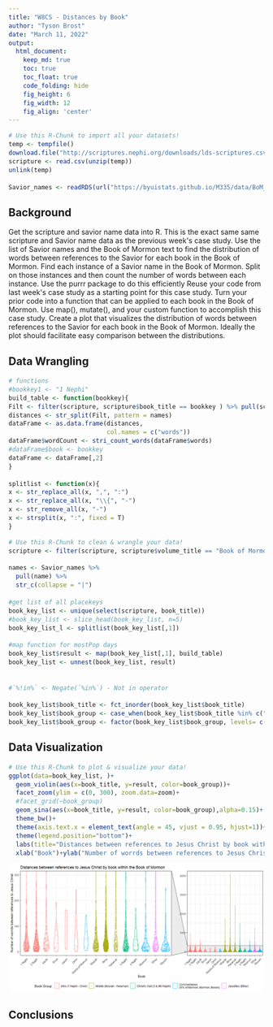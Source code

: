 ```yaml
---
title: "W8CS - Distances by Book"
author: "Tyson Brost"
date: "March 11, 2022"
output:
  html_document:  
    keep_md: true
    toc: true
    toc_float: true
    code_folding: hide
    fig_height: 6
    fig_width: 12
    fig_align: 'center'
---
```







```r
# Use this R-Chunk to import all your datasets!
temp <- tempfile()
download.file("http://scriptures.nephi.org/downloads/lds-scriptures.csv.zip",temp)
scripture <- read.csv(unzip(temp))
unlink(temp)

Savior_names <- readRDS(url("https://byuistats.github.io/M335/data/BoM_SaviorNames.rds"))
```

## Background

Get the scripture and savior name data into R. This is the exact same same scripture and Savior name data as the previous week's case study.
Use the list of Savior names and the Book of Mormon text to find the distribution of words between references to the Savior for each book in the Book of Mormon.
Find each instance of a Savior name in the Book of Mormon.
Split on those instances and then count the number of words between each instance.
Use the purrr package to do this efficiently
Reuse your code from last week's case study as a starting point for this case study. Turn your prior code into a function that can be applied to each book in the Book of Mormon. Use map(), mutate(), and your custom function to accomplish this case study.
Create a plot that visualizes the distribution of words between references to the Savior for each book in the Book of Mormon. Ideally the plot should facilitate easy comparison between the distributions.

## Data Wrangling


```r
# functions
#bookkey1 <- "1 Nephi"
build_table <- function(bookkey){
Filt <- filter(scripture, scripture$book_title == bookkey ) %>% pull(scripture_text) %>% str_c(collapse = " ")
distances <- str_split(Filt, pattern = names)
dataFrame <- as.data.frame(distances,
                           col.names = c("words"))
dataFrame$wordCount <- stri_count_words(dataFrame$words)
#dataFrame$book <- bookkey
dataFrame <- dataFrame[,2]
}

splitlist <- function(x){
x <- str_replace_all(x, ",", ":")
x <- str_replace_all(x, "\\{", "-")
x <- str_remove_all(x, "-")
x <- strsplit(x, ":", fixed = T)
}
```


```r
# Use this R-Chunk to clean & wrangle your data!
scripture <- filter(scripture, scripture$volume_title == "Book of Mormon")

names <- Savior_names %>%
  pull(name) %>% 
  str_c(collapse = "|")

#get list of all placekeys
book_key_list <- unique(select(scripture, book_title))
#book_key_list <- slice_head(book_key_list, n=5)
book_key_list_l <- splitlist(book_key_list[,1])

#map function for mostPop days
book_key_list$result <- map(book_key_list[,1], build_table)
book_key_list <- unnest(book_key_list, result)


#`%!in%` <- Negate(`%in%`) - Not in operator

book_key_list$book_title <- fct_inorder(book_key_list$book_title)
book_key_list$book_group <- case_when(book_key_list$book_title %in% c("1 Nephi", "2 Nephi", "Jacob", "Enos", "Jarom", "Omni" ) ~ "Intro (1 Nephi - Omni)", book_key_list$book_title %in% c("Mosiah", "Alma", "Helaman") ~ "Middle (Mosiah - Helaman)", book_key_list$book_title %in% c("3 Nephi", "4 Nephi") ~ "Christ's Visit (3 & 4th Nephi)", book_key_list$book_title %in% c("Words of Mormon", "Mormon", "Moroni") ~ "Commentaries \n(W's of Mormon, Mormon, Moroni)", book_key_list$book_title %in% c("Ether") ~ "Jaredites (Ether)")
book_key_list$book_group <- factor(book_key_list$book_group, levels= c("Intro (1 Nephi - Omni)", "Middle (Mosiah - Helaman)", "Christ's Visit (3 & 4th Nephi)","Commentaries \n(W's of Mormon, Mormon, Moroni)", "Jaredites (Ether)")) 
```

## Data Visualization


```r
# Use this R-Chunk to plot & visualize your data!
ggplot(data=book_key_list, )+
  geom_violin(aes(x=book_title, y=result, color=book_group))+
  facet_zoom(ylim = c(0, 300), zoom.data=zoom)+
  #facet_grid(~book_group)
  geom_sina(aes(x=book_title, y=result, color=book_group),alpha=0.15)+
  theme_bw()+
  theme(axis.text.x = element_text(angle = 45, vjust = 0.95, hjust=1))+
  theme(legend.position="bottom")+
  labs(title="Distances between references to Jesus Christ by book within the Book of Mormon", color= "Book Group:")+
  xlab("Book")+ylab("Number of worrds between references to Jesus Christ")
```

![](W8CS_files/figure-html/plot_data-1.png)<!-- -->

## Conclusions
